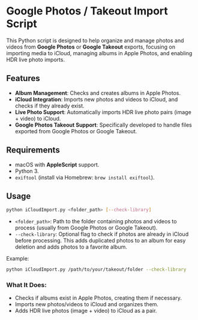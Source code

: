 # Google Photos / Takeout Import Script

This Python script is designed to help organize and manage photos and videos from **Google Photos** or **Google Takeout** exports, focusing on importing media to iCloud, managing albums in Apple Photos, and enabling HDR live photo imports.

## Features

- **Album Management**: Checks and creates albums in Apple Photos.
- **iCloud Integration**: Imports new photos and videos to iCloud, and checks if they already exist.
- **Live Photo Support**: Automatically imports HDR live photo pairs (image + video) to iCloud.
- **Google Photos Takeout Support**: Specifically developed to handle files exported from Google Photos or Google Takeout.

## Requirements

- macOS with **AppleScript** support.
- Python 3.
- `exiftool` (install via Homebrew: `brew install exiftool`).

## Usage

```bash
python iCloudImport.py <folder_path> [--check-library]
```

- `<folder_path>`: Path to the folder containing photos and videos to process (usually from Google Photos or Google Takeout).
- `--check-library`: Optional flag to check if photos are already in iCloud before processing. This adds duplicated photos to an album for easy deletion and adds photos to a favorite album.

Example:

```bash
python iCloudImport.py /path/to/your/takeout/folder --check-library
```

### What It Does:
- Checks if albums exist in Apple Photos, creating them if necessary.
- Imports new photos/videos to iCloud and organizes them.
- Adds HDR live photos (image + video) to iCloud as a pair.

